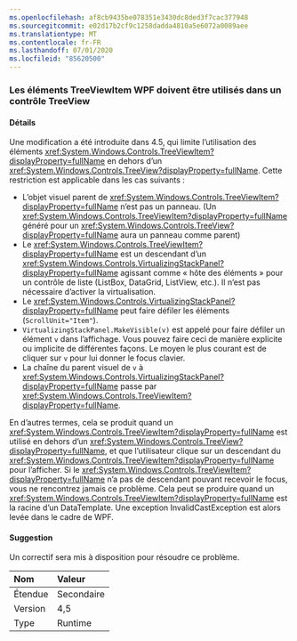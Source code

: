 ```yaml
---
ms.openlocfilehash: af8cb9435be078351e3430dc8ded3f7cac377948
ms.sourcegitcommit: e02d17b2cf9c1258dadda4810a5e6072a0089aee
ms.translationtype: MT
ms.contentlocale: fr-FR
ms.lasthandoff: 07/01/2020
ms.locfileid: "85620500"
---
```

### <a name="wpf-treeviewitem-must-be-used-within-a-treeview"></a>Les éléments TreeViewItem WPF doivent être utilisés dans un contrôle TreeView

#### <a name="details"></a>Détails

Une modification a été introduite dans 4.5, qui limite l’utilisation des éléments <xref:System.Windows.Controls.TreeViewItem?displayProperty=fullName> en dehors d’un <xref:System.Windows.Controls.TreeView?displayProperty=fullName>. Cette restriction est applicable dans les cas suivants :<ul><li>L’objet visuel parent de <xref:System.Windows.Controls.TreeViewItem?displayProperty=fullName> n’est pas un panneau. (Un <xref:System.Windows.Controls.TreeViewItem?displayProperty=fullName> généré pour un <xref:System.Windows.Controls.TreeView?displayProperty=fullName> aura un panneau comme parent)</li><li>Le <xref:System.Windows.Controls.TreeViewItem?displayProperty=fullName> est un descendant d’un <xref:System.Windows.Controls.VirtualizingStackPanel?displayProperty=fullName> agissant comme « hôte des éléments » pour un contrôle de liste (ListBox, DataGrid, ListView, etc.). Il n’est pas nécessaire d’activer la virtualisation.</li><li>Le <xref:System.Windows.Controls.VirtualizingStackPanel?displayProperty=fullName> peut faire défiler les éléments (<code>ScrollUnit=&quot;Item&quot;</code>).</li><li><code>VirtualizingStackPanel.MakeVisible(v)</code> est appelé pour faire défiler un élément <code>v</code> dans l’affichage. Vous pouvez faire ceci de manière explicite ou implicite de différentes façons. Le moyen le plus courant est de cliquer sur <code>v</code> pour lui donner le focus clavier.</li><li>La chaîne du parent visuel de <code>v</code> à <xref:System.Windows.Controls.VirtualizingStackPanel?displayProperty=fullName> passe par <xref:System.Windows.Controls.TreeViewItem?displayProperty=fullName>.</li></ul>En d’autres termes, cela se produit quand un <xref:System.Windows.Controls.TreeViewItem?displayProperty=fullName> est utilisé en dehors d’un <xref:System.Windows.Controls.TreeView?displayProperty=fullName>, et que l’utilisateur clique sur un descendant du <xref:System.Windows.Controls.TreeViewItem?displayProperty=fullName> pour l’afficher. Si le <xref:System.Windows.Controls.TreeViewItem?displayProperty=fullName> n’a pas de descendant pouvant recevoir le focus, vous ne rencontrez jamais ce problème. Cela peut se produire quand un <xref:System.Windows.Controls.TreeViewItem?displayProperty=fullName> est la racine d’un DataTemplate. Une exception InvalidCastException est alors levée dans le cadre de WPF.

#### <a name="suggestion"></a>Suggestion

Un correctif sera mis à disposition pour résoudre ce problème.

| Nom    | Valeur       |
|:--------|:------------|
| Étendue   |Secondaire|
|Version|4,5|
|Type|Runtime|
